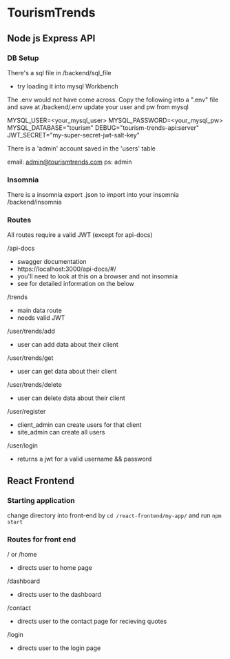 # TourismTrends

## Node js Express API

### DB Setup

There's a sql file in /backend/sql_file

- try loading it into mysql Workbench

The .env would not have come across.
Copy the following into a ".env" file and save at /backend/.env
update your user and pw from mysql

MYSQL_USER=<your_mysql_user>
MYSQL_PASSWORD=<your_mysql_pw>
MYSQL_DATABASE="tourism"
DEBUG="tourism-trends-api:server"
JWT_SECRET="my-super-secret-jwt-salt-key"

There is a 'admin' account saved in the 'users' table

email: admin@tourismtrends.com
ps: admin

### Insomnia

There is a insomnia export .json to import into your insomnia
/backend/insomnia

### Routes

All routes require a valid JWT (except for api-docs)

/api-docs

- swagger documentation
- https://localhost:3000/api-docs/#/
- you'll need to look at this on a browser and not insomnia
- see for detailed information on the below

/trends

- main data route
- needs valid JWT

/user/trends/add

- user can add data about their client

/user/trends/get

- user can get data about their client

/user/trends/delete

- user can delete data about their client

/user/register

- client_admin can create users for that client
- site_admin can create all users

/user/login

- returns a jwt for a valid username && password

## React Frontend

### Starting application
change directory into front-end by `cd /react-frontend/my-app/` and run `npm start`


### Routes for front end

/ or /home
- directs user to home page

/dashboard
- directs user to the dashboard

/contact
- directs user to the contact page for recieving quotes

/login
- directs user to the login page
